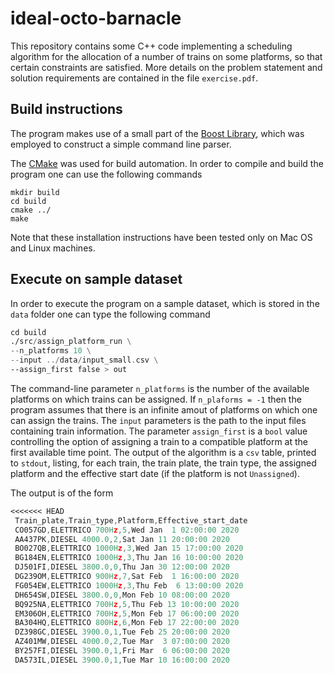 # ideal-octo-barnacle
This repository contains some C++ code implementing a scheduling algorithm for the allocation of a number of trains on some platforms, so that certain constraints are satisfied. 
More details on the problem statement and solution requirements are contained in the file `exercise.pdf`.

## Build instructions
The program makes use of a small part of the [Boost Library](https://www.boost.org), which was employed to construct a simple
command line parser. 

The [CMake](https://cmake.org) was used for build automation.
In order to compile and build the program one can use the following commands

```
mkdir build
cd build 
cmake ../
make 
```
Note that these installation instructions have been tested only on Mac OS and Linux machines.
## Execute on sample dataset
In order to execute the program on a sample dataset, which is stored in the `data` folder
one can type the following command

```asm
cd build
./src/assign_platform_run \
--n_platforms 10 \
--input ../data/input_small.csv \ 
--assign_first false > out
```
The command-line parameter `n_platforms` is the number of the available platforms on which 
trains can be assigned. If `n_plaforms = -1` then the program assumes that there is an infinite amout of platforms on which one can 
assign the trains. The `input` parameters is the path to the input files containing train information.
The parameter `assign_first` is a `bool` value controlling the option of assigning a train to a compatible platform at
the first available time point. The output of the algorithm is a `csv` table, printed to `stdout`, listing, 
for each train, the train plate, the train type, the assigned platform and the effective start date (if the platform is not 
`Unassigned`).

The output is of the form
```asm
<<<<<<< HEAD
 Train_plate,Train_type,Platform,Effective_start_date
 CO057GD,ELETTRICO 700Hz,5,Wed Jan  1 02:00:00 2020
 AA437PK,DIESEL 4000.0,2,Sat Jan 11 20:00:00 2020
 BO027QB,ELETTRICO 1000Hz,3,Wed Jan 15 17:00:00 2020
 BG184EN,ELETTRICO 1000Hz,3,Thu Jan 16 10:00:00 2020
 DJ501FI,DIESEL 3800.0,0,Thu Jan 30 12:00:00 2020
 DG239OM,ELETTRICO 900Hz,7,Sat Feb  1 16:00:00 2020
 FG054EW,ELETTRICO 1000Hz,3,Thu Feb  6 13:00:00 2020
 DH654SW,DIESEL 3800.0,0,Mon Feb 10 08:00:00 2020
 BQ925NA,ELETTRICO 700Hz,5,Thu Feb 13 10:00:00 2020
 EM306OH,ELETTRICO 700Hz,5,Mon Feb 17 06:00:00 2020
 BA304HQ,ELETTRICO 800Hz,6,Mon Feb 17 22:00:00 2020
 DZ398GC,DIESEL 3900.0,1,Tue Feb 25 20:00:00 2020
 AZ401MW,DIESEL 4000.0,2,Tue Mar  3 07:00:00 2020
 BY257FI,DIESEL 3900.0,1,Fri Mar  6 06:00:00 2020
 DA573IL,DIESEL 3900.0,1,Tue Mar 10 16:00:00 2020
```
